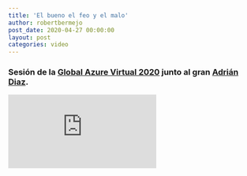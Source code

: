 ```yaml
---
title: 'El bueno el feo y el malo'
author: robertbermejo
post_date: 2020-04-27 00:00:00
layout: post
categories: video
---
```


### Sesión de la [Global Azure Virtual 2020](https://virtual.globalazure.net/#liveStreams) junto al gran [Adrián Diaz](https://twitter.com/AdrianDiaz81).<!--break-->

<iframe class="youtube" src="https://www.youtube.com/embed/GscWL6DIN3k" frameborder="0" allow="accelerometer; autoplay; encrypted-media; gyroscope; picture-in-picture" allowfullscreen></iframe>